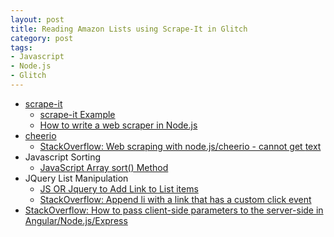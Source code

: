```yaml
---
layout: post
title: Reading Amazon Lists using Scrape-It in Glitch
category: post
tags:
- Javascript
- Node.js
- Glitch
---
```

- [scrape-it](https://github.com/IonicaBizau/scrape-it)
  - [scrape-it Example](https://scrape-it.glitch.me/)
  - [How to write a web scraper in Node.js](https://ionicabizau.net/blog/30-how-to-write-a-web-scraper-in-node-js)
- [cheerio](https://github.com/cheeriojs/cheerio)
  - [StackOverflow: Web scraping with node.js/cheerio - cannot get <span> text](https://stackoverflow.com/questions/27422747/web-scraping-with-node-js-cheerio-cannot-get-span-text)  
- Javascript Sorting
  - [JavaScript Array sort() Method](https://www.w3schools.com/jsref/jsref_sort.asp)
- JQuery List Manipulation
  - [JS OR Jquery to Add Link to List items](https://stackoverflow.com/questions/34361337/js-or-jquery-to-add-link-to-list-items)
  - [StackOverflow: Append li with a link that has a custom click event](https://stackoverflow.com/questions/11230451/append-li-with-a-link-that-has-a-custom-click-event)
- [StackOverflow: How to pass client-side parameters to the server-side in Angular/Node.js/Express](https://stackoverflow.com/questions/33108326/how-to-pass-client-side-parameters-to-the-server-side-in-angular-node-js-express)
